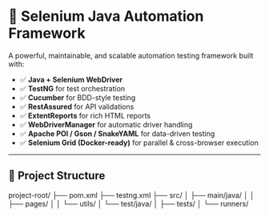 # 🔧 Selenium Java Automation Framework

A powerful, maintainable, and scalable automation testing framework built with:

- ✅ **Java + Selenium WebDriver**
- ✅ **TestNG** for test orchestration
- ✅ **Cucumber** for BDD-style testing
- ✅ **RestAssured** for API validations
- ✅ **ExtentReports** for rich HTML reports
- ✅ **WebDriverManager** for automatic driver handling
- ✅ **Apache POI / Gson / SnakeYAML** for data-driven testing
- ✅ **Selenium Grid (Docker-ready)** for parallel & cross-browser execution

---

## 📁 Project Structure

project-root/
├── pom.xml
├── testng.xml
├── src/
│ ├── main/java/
│ │ ├── pages/
│ │ └── utils/
│ └── test/java/
│ ├── tests/
│ └── runners/

